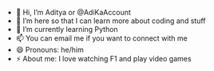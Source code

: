 - 👋 Hi, I’m Aditya or @AdiKaAccount
- 👀 I’m here so that I can learn more about coding and stuff
- 🌱 I’m currently learning Python
- 📫 You can email me if you want to connect with me
- 😄 Pronouns: he/him
- ⚡ About me: I love watching F1 and play video games

<!---
AdiKaAccount/AdiKaAccount is a ✨ special ✨ repository because its `README.md` (this file) appears on your GitHub profile.
You can click the Preview link to take a look at your changes.
--->
